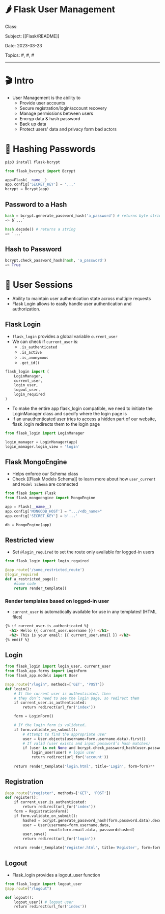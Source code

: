 # 🌶️ Flask User Management
Class: <a href=""> </a>

Subject: [[Flask/README]]

Date: 2023-03-23

Topics: #, #, # 

---

# 🎬 Intro 
- User Management is the ability to 
	- Provide user accounts
	- Secure registration/login/account recovery
	- Manage permissions between users
	- Encryp data & hash password
	- Back up data
	- Protect users' data and privacy form bad actors

# 🔐 Hashing Passwords

```bash
pip3 install flask-bcrypt
```

```python
from flask_bvcrypt import Bcrypt

app=Flask(__name__)
app.config['SECRET_KEY'] = '...'
bcrypt = Bcrypt(app)
```

## Password to a Hash
```python
hash = bcrypt.generate_password_hash('a_password') # returns byte string
=> b`...`

hash.decode() # returns a string
=> `...`
```

## Hash to Password
```python
bcrypt.check_password_hash(hash, 'a_password')
=> True
```

# 👤 User Sessions
- Ability to maintain user authentication state across multiple requests
- Flask Login allows to easily handle user authentication and authorization.

## Flask Login
- `flask_login` provides a global variable `current_user`
- We can check if `current_user` is:
	- `.is_authenticated`
	- `.is_active`
	- `.is_anonymous`
	- `.get_id()`
```python
flask_login import (
	LoginManager,
	current_user,
	login_user,
	logout_user,
	login_required
)
```

- To make the entire app flask_login compatible, we need to initiate the LoginManager class and specify where the login page is
- If an unauthenticated user tries to access a hidden part of our website, flask_login redirects them to the login page
```python
from flask_login import LoginManager

login_manager = LoginManager(app)
login_manager.login_view = 'login'
```

## Flask MongoEngine
- Helps enforce our Schema class
- Check [[Flask Models Schema]] to learn more about how `user_current` and `Model Schema` are connected
```python
from flask import Flask
from flask_mongoengine import MongoEngine

app = Flask(__name__)
app.config['MONGODB_HOST'] = ".../<db_name>"
app.config['SECRET_KEY'] = b'...'

db = MongoEngine(app)
```

## Restricted view
- Set `@login_required` to set the route only available for logged-in users
```python
from flask_login import login_required

@app.route('/some_restricted_route')
@login_required
def a_restricted_page():
	#some code
	return render_template()
```

### Render templates based on logged-in user
- `current_user` is automatically available for use in any templates! (HTML files)
```html
{% if current_user.is_authenticated %}
  <h1> Hello {{ current_user.username }}! </h1>
  <h2> This is your email: {{ current_user.email }} </h2>
{% endif %}
```

## Login
```python
from flask_login import login_user, current_user
from flask_app.forms import LoginForm
from flask_app.models import User

@app.route("/login", methods=['GET', 'POST'])
def login():
	# If the current user is authenticated, then 
	# they don’t need to see the login page, so redirect them
    if current_user.is_authenticated:
        return redirect(url_for('index'))

    form = LoginForm()

	# If the login form is validated…
    if form.validate_on_submit():
	    # Attempt to find the appropriate user
        user = User.objects(username=form.username.data).first()
		# If valid (user exists and input password’s hash matches)
        if (user is not None and bcrypt.check_password_hash(user.password, form.password.data)):
            login_user(user) # login user
            return redirect(url_for('account'))
    
    return render_template('login.html', title='Login', form=form)**
```

## Registration
```python
@app.route("/register", methods=['GET', 'POST'])
def register():
    if current_user.is_authenticated:
        return redirect(url_for('index'))
    form = RegistrationForm()
    if form.validate_on_submit():
        hashed = bcrypt.generate_password_hash(form.password.data).decode('utf-8')
        user = User(username=form.username.data, 
                    email=form.email.data, password=hashed)
        user.save()
        return redirect(url_for('login'))

    return render_template('register.html', title='Register', form=form)**
```

## Logout
-   Flask_login provides a logout_user function
```python
from flask_login import logout_user
@app.route("/logout")

def logout():
    logout_user() # logout user
    return redirect(url_for('index'))
```